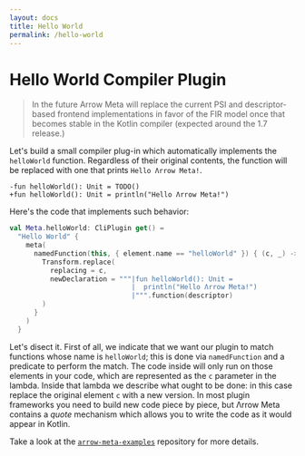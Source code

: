 ```yaml
---
layout: docs
title: Hello World
permalink: /hello-world
---
```


# Hello World Compiler Plugin

> In the future Arrow Meta will replace the current PSI and descriptor-based frontend implementations in favor of the FIR model once that becomes stable in the Kotlin compiler (expected around the 1.7 release.)

Let's build a small compiler plug-in which automatically implements the `helloWorld` function. Regardless of their original contents, the function will be replaced with one that prints `Hello Λrrow Meta!`. 

```kotlin:diff
-fun helloWorld(): Unit = TODO()
+fun helloWorld(): Unit = println("Hello Λrrow Meta!")
```

Here's the code that implements such behavior:

```kotlin
val Meta.helloWorld: CliPlugin get() =
  "Hello World" {
    meta(
      namedFunction(this, { element.name == "helloWorld" }) { (c, _) ->  // <-- namedFunction(...) {...}
        Transform.replace(
          replacing = c,
          newDeclaration = """|fun helloWorld(): Unit =
                              |  println("Hello Λrrow Meta!")
                              |""".function(descriptor)
        )
      }
    )
  }
```

Let's disect it. First of all, we indicate that we want our plugin to match functions whose name is `helloWorld`; this is done via `namedFunction` and a predicate to perform the match. The code inside will only run on those elements in your code, which are represented as the `c` parameter in the lambda. Inside that lambda we describe what ought to be done: in this case replace the original element `c` with a new version. In most plugin frameworks you need to build new code piece by piece, but Λrrow Meta contains a _quote_ mechanism which allows you to write the code as it would appear in Kotlin.

Take a look at the [`arrow-meta-examples`](https://github.com/arrow-kt/arrow-meta-examples) repository for more details.
